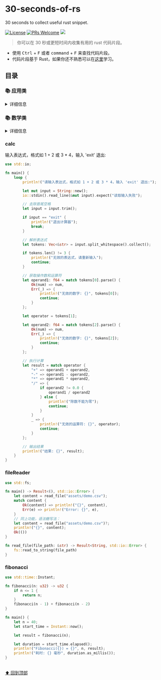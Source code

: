 # 30-seconds-of-rs

30 seconds to collect useful rust snippet.

[![License](https://img.shields.io/badge/license-CC0--1.0-blue.svg)](https://github.com/Sunny-117/30-seconds-of-rs/blob/master/LICENSE)
[![PRs Welcome](https://img.shields.io/badge/PRs-welcome-brightgreen.svg)](http://makeapullrequest.com)
[![](https://img.shields.io/github/followers/sunny-117.svg?style=social&label=Follow%20Me)](https://github.com/Sunny-117)

> 你可以在 30 秒或更短时间内收集有用的 rust 代码片段。

- 使用 <kbd>Ctrl</kbd> + <kbd>F</kbd> 或者 <kbd>command</kbd> + <kbd>F</kbd> 来查找代码片段。
- 代码片段基于 Rust，如果你还不熟悉可以在[这里](https://course.rs/about-book.html)学习。

## 目录

### 📚 应用类

<details>
<summary>详细信息</summary>

- [`简易计算器`](#calc)
- [`文件读取器`](#fileReader)

</details>

### 📚 数学类

<details>
<summary>详细信息</summary>

- [`斐波那契`](#fibonacci)

</details>

### calc

输入表达式，格式如 1 + 2 或 3 \* 4，输入 'exit' 退出:

```rust
use std::io;

fn main() {
    loop {
        println!("请输入表达式，格式如 1 + 2 或 3 * 4，输入 'exit' 退出:");

        let mut input = String::new();
        io::stdin().read_line(&mut input).expect("读取输入失败");

        // 去除首尾空格
        let input = input.trim();

        if input == "exit" {
            println!("退出计算器");
            break;
        }

        // 解析表达式
        let tokens: Vec<&str> = input.split_whitespace().collect();

        if tokens.len() != 3 {
            println!("无效的表达式，请重新输入");
            continue;
        }

        // 获取操作数和运算符
        let operand1: f64 = match tokens[0].parse() {
            Ok(num) => num,
            Err(_) => {
                println!("无效的数字: {}", tokens[0]);
                continue;
            }
        };

        let operator = tokens[1];

        let operand2: f64 = match tokens[2].parse() {
            Ok(num) => num,
            Err(_) => {
                println!("无效的数字: {}", tokens[2]);
                continue;
            }
        };

        // 执行计算
        let result = match operator {
            "+" => operand1 + operand2,
            "-" => operand1 - operand2,
            "*" => operand1 * operand2,
            "/" => {
                if operand2 != 0.0 {
                    operand1 / operand2
                } else {
                    println!("除数不能为零");
                    continue;
                }
            }
            _ => {
                println!("无效的运算符: {}", operator);
                continue;
            }
        };

        // 输出结果
        println!("结果: {}", result);
    }
}

```

### fileReader

```rust
use std::fs;

fn main() -> Result<(), std::io::Error> {
    let content = read_file("assets/demo.csv");
    match content {
        Ok(content) => println!("{}", content),
        Err(e) => println!("Error: {}", e),
    }
    // 同上功能，语法糖写法：
    let content = read_file("assets/demo.csv")?;
    println!("{}", content);
    Ok(())
}

fn read_file(file_path: &str) -> Result<String, std::io::Error> {
    fs::read_to_string(file_path)
}

```

### fibonacci

```rust
use std::time::Instant;

fn fibonacci(n: u32) -> u32 {
    if n <= 1 {
        return n;
    }
    fibonacci(n - 1) + fibonacci(n - 2)
}

fn main() {
    let n = 40;
    let start_time = Instant::now();

    let result = fibonacci(n);

    let duration = start_time.elapsed();
    println!("Fibonacci({}) = {}", n, result);
    println!("耗时: {} 毫秒", duration.as_millis());
}

```

<br>[⬆ 回到顶部](#目录)
